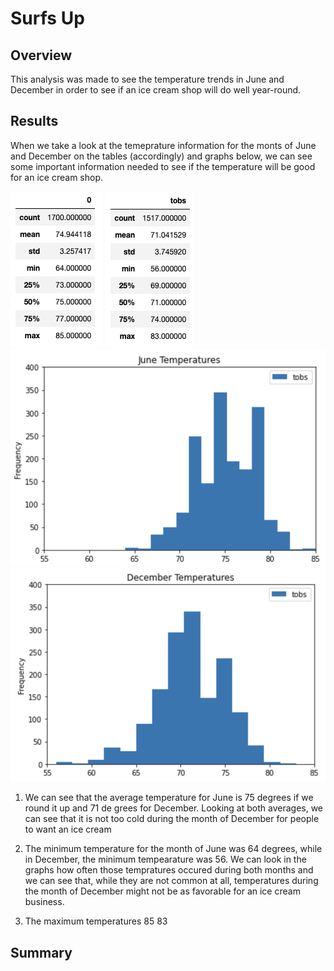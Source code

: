 # Surfs Up
## Overview
This analysis was made to see the temperature trends in June and December in order to see if an ice cream shop will do well year-round.

## Results
When we take a look at the temeprature information for the monts of June and December on the tables (accordingly) and graphs below, we can see some important information needed to see if the temperature will be good for an ice cream shop.

![Alt text](https://github.com/dntalx/surfs_up/blob/main/Resources/June_stats.png) ![Alt text](https://github.com/dntalx/surfs_up/blob/main/Resources/December_stats.png)
![Alt text](https://github.com/dntalx/surfs_up/blob/main/Resources/June_graph.png) ![Alt text](https://github.com/dntalx/surfs_up/blob/main/Resources/Dec_graph.png)

1) We can see that the average temperature for June is 75 degrees if we round it up and 71 de grees for December. Looking at both averages, we can see that it is not too cold during the month of December for people to want an ice cream

2) The minimum temperature for the month of June was 64 degrees, while in December, the minimum tempearature was 56. We can look in the graphs how often those tempratures occured during both months and we can see that, while they are not common at all, temperatures during the month of December might not be as favorable for an ice cream business.

3) The maximum temperatures  85 83

## Summary
